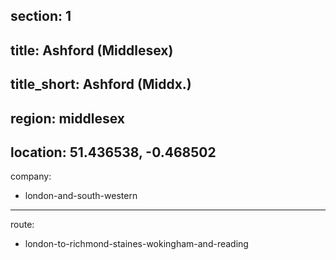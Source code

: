 section: 1
----
title: Ashford (Middlesex)
----
title_short: Ashford (Middx.)
----
region: middlesex
----
location: 51.436538, -0.468502
----
company:
- london-and-south-western
----
route:
- london-to-richmond-staines-wokingham-and-reading

